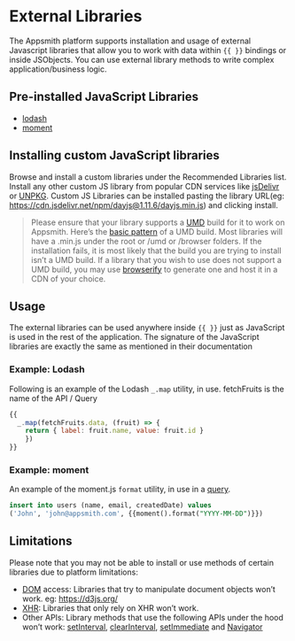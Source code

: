 # External Libraries

The Appsmith platform supports installation and usage of external Javascript libraries that allow you to work with data within `{{ }}` bindings or inside JSObjects. You can use external library methods to write complex application/business logic.

## Pre-installed JavaScript Libraries

* [lodash](https://lodash.com/docs/4.17.15)
* [moment](https://momentjs.com/docs/)

 <VideoEmbed host="youtube" videoId="tqJna718tj4" title="Using Built-in Libraries in Appsmith" caption="Using Built-in Libraries in Appsmith"/> 


## Installing custom JavaScript libraries

Browse and install a custom libraries under the Recommended Libraries list. Install any other custom JS library from popular CDN services like [jsDelivr](https://www.jsdelivr.com/) or [UNPKG](https://unpkg.com/). Custom JS Libraries can be installed pasting the library URL(eg: https://cdn.jsdelivr.net/npm/dayjs@1.11.6/dayjs.min.js) and clicking install. 

> Please ensure that your library supports a [UMD](https://github.com/umdjs/umd) build for it to work on Appsmith. Here’s the [basic pattern](https://github.com/umdjs/umd/blob/master/templates/commonjsStrict.js) of a UMD build. Most libraries will have a .min.js under the root or /umd or /browser folders. If the installation fails, it is most likely that the build you are trying to install isn’t a UMD build. If a library that you wish to use does not support a UMD build, you may use [browserify](https://browserify.org/) to generate one and host it in a CDN of your choice.


## Usage
The external libraries can be used anywhere inside `{{ }}` just as JavaScript is used in the rest of the application. The signature of the JavaScript libraries are exactly the same as mentioned in their documentation

### Example: Lodash

Following is an example of the Lodash `_.map` utility, in use. fetchFruits is the name of the API / Query

```javascript
{{
  _.map(fetchFruits.data, (fruit) => { 
    return { label: fruit.name, value: fruit.id } 
    })
}}
```

### Example: moment

An example of the moment.js `format` utility, in use in a [query](../data-access-and-binding/querying-a-database/).

```sql
insert into users (name, email, createdDate) values 
('John', 'john@appsmith.com', {{moment().format("YYYY-MM-DD")}})
```


## Limitations
Please note that you may not be able to install or use methods of certain libraries due to platform limitations:
* [DOM](https://developer.mozilla.org/en-US/docs/Web/API/Document_Object_Model/Introduction) access: Libraries that try to manipulate document objects won’t work. eg: https://d3js.org/
* [XHR](https://www.notion.so/Custom-JS-Libraries-82c03d95918b4eaa8f3e0dd811f3cd00): Libraries that only rely on XHR won’t work.
* Other APIs: Library methods that use the following APIs under the hood won’t work: [setInterval](https://developer.mozilla.org/en-US/docs/Web/API/setInterval), [clearInterval](https://developer.mozilla.org/en-US/docs/Web/API/clearInterval), [setImmediate](https://developer.mozilla.org/en-US/docs/Web/API/Window/setImmediate) and [Navigator](https://developer.mozilla.org/en-US/docs/Web/API/Navigator)
